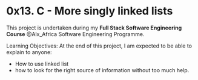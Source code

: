 # 0x13. C - More singly linked lists
This project is undertaken during my **Full Stack Software Engineering Course** @Alx_Africa Software Engineering Programme.

Learning Objectives: 
At the end of this project, I am expected to be able to explain to anyone:
* How to use linked list
* how to look for the right source of information without too much help.


